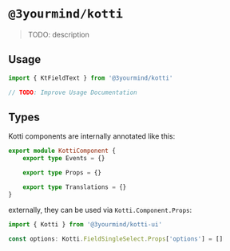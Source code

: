 # `@3yourmind/kotti`

> TODO: description

## Usage

```typescript
import { KtFieldText } from '@3yourmind/kotti'

// TODO: Improve Usage Documentation
```

## Types

Kotti components are internally annotated like this:

```typescript
export module KottiComponent {
	export type Events = {}

	export type Props = {}

	export type Translations = {}
}
```

externally, they can be used via `Kotti.Component.Props`:

```typescript
import { Kotti } from '@3yourmind/kotti-ui'

const options: Kotti.FieldSingleSelect.Props['options'] = []
```
